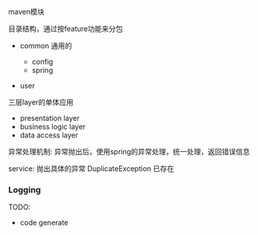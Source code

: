 maven模块


目录结构，通过按feature功能来分包

- common
  通用的
  - config
  - spring

- user





三层layer的单体应用

- presentation layer
- business logic layer
- data access layer

异常处理机制:
异常抛出后，使用spring的异常处理，统一处理，返回错误信息

service: 
   抛出具体的异常 DuplicateException 已存在




### Logging
   





TODO:
- code generate